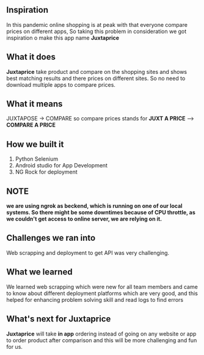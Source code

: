 ## Inspiration
In this pandemic online shopping is at peak with that everyone compare prices on different apps, So taking this problem in consideration we got inspiration o make this app name **Juxtaprice**

## What it does
**Juxtaprice** take product and compare on the shopping sites and shows best matching results and there prices on different sites. So no need to download multiple apps to compare prices.
## What it means
JUXTAPOSE -> COMPARE
so compare prices stands for **JUXT A PRICE** --> **COMPARE A PRICE** 

## How we built it
1. Python Selenium
2. Android studio for App Development
3. NG Rock for deployment

## **NOTE**
**we are using ngrok as beckend, which is running on one of our local systems. So there might be some downtimes because of CPU throttle, as we couldn't get access to online server, we are relying on it.**

## Challenges we ran into
Web scrapping and deployment to get API was very challenging.

## What we learned
We learned web scrapping which were new for all team members and came to know about different deployment platforms which are very good, and this helped for enhancing problem solving skill and read logs to find errors
## What's next for Juxtaprice
**Juxtaprice** will take **in app** ordering instead of going on any website or app to order product after comparison and this will be more challenging and fun for us.
